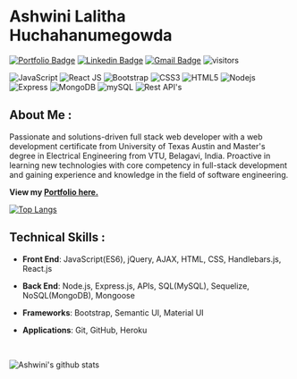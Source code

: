# Ashwini Lalitha Huchahanumegowda

[![Portfolio Badge](https://img.shields.io/badge/-Click_to_View_Portfolio-orange?&logoColor=white&link=https://ashwinilh.github.io/portfolio/)](https://ashwinilh.github.io/portfolio/) 
[![Linkedin Badge](https://img.shields.io/badge/-Ashwini_LH-blue?&logo=Linkedin&logoColor=white&link=www.linkedin.com/in/ashwinilh12)](https://www.linkedin.com/in/ashwinilh/) 
[![Gmail Badge](https://img.shields.io/badge/-ashwini.lh12@gmail.com-c14438?&logo=Gmail&logoColor=white&link=mailto:ashwini.lh12@gmail.com)](mailto:ashwini.lh12@gmail.com)
![visitors](https://komarev.com/ghpvc/?username=ashwinilh&color=brightgreen)
<!-- ![Hits](https://hitcounter.pythonanywhere.com/count/tag.svg?url=https%3A%2F%2Fgithub.com%GauriKhandke%2Fhit-counter) -->

![JavaScript](https://img.shields.io/badge/-JavaScript-black?&logo=javascript)
![React JS](https://img.shields.io/badge/-ReactJS-black?&logo=react)
![Bootstrap](https://img.shields.io/badge/-Bootstrap-563D7C?&logo=bootstrap)
![CSS3](https://img.shields.io/badge/-CSS3-1572B6?&logo=css3)
![HTML5](https://img.shields.io/badge/-HTML5-E34F26?&logo=html5&logoColor=white)
![Nodejs](https://img.shields.io/badge/-NodeJS-black?&logo=Node.js)
![Express](https://img.shields.io/badge/-Express-black?&logo=express)
![MongoDB](https://img.shields.io/badge/-MongoDB-black?&logo=mongodb)
![mySQL](https://img.shields.io/badge/-mySQL-black?&logo=mySQL)
![Rest API's](https://img.shields.io/badge/-Rest_API's-black?&logo=RESTful)

## About Me :

Passionate and solutions-driven full stack web developer with a web development certificate from University of Texas Austin
and Master's degree in Electrical Engineering from VTU, Belagavi, India.
Proactive in learning new technologies with core competency in full-stack development and gaining experience and knowledge
in the field of software engineering.

**View my [Portfolio here.](https://ashwinilh.github.io/portfolio/)**

[![Top Langs](https://github-readme-stats.vercel.app/api/top-langs/?username=ashwinilh&layout=compact)](https://github.com/ashwinilh/github-readme-stats)

## Technical Skills :

* **Front End**: JavaScript(ES6), jQuery, AJAX, HTML, CSS, Handlebars.js, React.js

* **Back End**: Node.js, Express.js, APIs, SQL(MySQL), Sequelize, NoSQL(MongoDB), Mongoose

* **Frameworks**: Bootstrap, Semantic UI, Material UI

* **Applications**: Git, GitHub, Heroku

<br/>

![Ashwini's github stats](https://github-readme-stats.vercel.app/api?username=ashwinilh&show_icons=true&theme=gruvbox&bg_color=30,e96443,904e95&title_color=49198a&text_color=e1d8ed&hide=issues)
